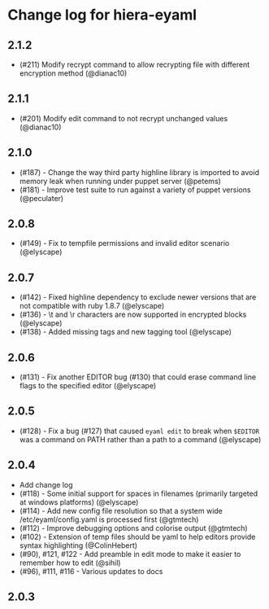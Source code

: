 Change log for hiera-eyaml
==========================

2.1.2
-----

 - (#211) Modify recrypt command to allow recrypting file with different encryption method (@dianac10)

2.1.1
-----

 - (#201) Modify edit command to not recrypt unchanged values (@dianac10)

2.1.0
-----

 - (#187) - Change the way third party highline library is imported to avoid memory leak when running under puppet server (@petems)
 - (#181) - Improve test suite to run against a variety of puppet versions (@peculater)

2.0.8
-----

 - (#149) - Fix to tempfile permissions and invalid editor scenario (@elyscape)

2.0.7
-----

 - (#142) - Fixed highline dependency to exclude newer versions that are not compatible with ruby 1.8.7 (@elyscape)
 - (#136) - \t and \r characters are now supported in encrypted blocks (@elyscape)
 - (#138) - Added missing tags and new tagging tool (@elyscape)

2.0.6
-----

 - (#131) - Fix another EDITOR bug (#130) that could erase command line flags to the specified editor (@elyscape)

2.0.5
-----

 - (#128) - Fix a bug (#127) that caused `eyaml edit` to break when `$EDITOR` was a command on PATH rather than a path to a command (@elyscape)

2.0.4
-----

 - Add change log
 - (#118) - Some initial support for spaces in filenames (primarily targeted at windows platforms) (@elyscape)
 - (#114) - Add new config file resolution so that a system wide /etc/eyaml/config.yaml is processed first (@gtmtech)
 - (#112) - Improve debugging options and colorise output (@gtmtech)
 - (#102) - Extension of temp files should be yaml to help editors provide syntax highlighting (@ColinHebert)
 - (#90), #121, #122 - Add preamble in edit mode to make it easier to remember how to edit (@sihil)
 - (#96), #111, #116 - Various updates to docs

2.0.3
-----
